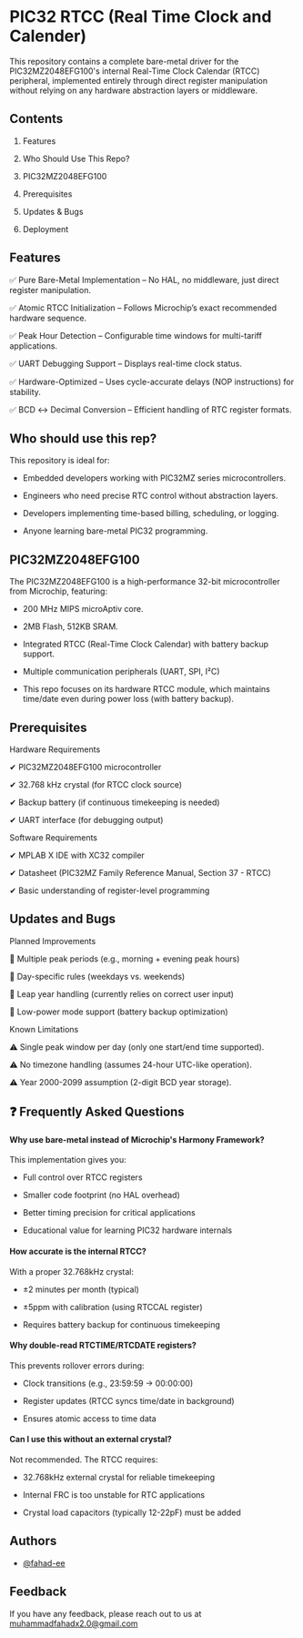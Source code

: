 
# PIC32 RTCC (Real Time Clock and Calender)

This repository contains a complete bare-metal driver for the PIC32MZ2048EFG100's internal Real-Time Clock Calendar (RTCC) peripheral, implemented entirely through direct register manipulation without relying on any hardware abstraction layers or middleware.



## Contents
1. Features

2. Who Should Use This Repo?

3. PIC32MZ2048EFG100

4. Prerequisites

5. Updates & Bugs

6. Deployment
## Features

✅ Pure Bare-Metal Implementation – No HAL, no middleware, just direct register manipulation.

✅ Atomic RTCC Initialization – Follows Microchip’s exact recommended hardware sequence.

✅ Peak Hour Detection – Configurable time windows for multi-tariff applications.

✅ UART Debugging Support – Displays real-time clock status.

✅ Hardware-Optimized – Uses cycle-accurate delays (NOP instructions) for stability.

✅ BCD ↔ Decimal Conversion – Efficient handling of RTC register formats.


## Who should use this rep?
This repository is ideal for:

- Embedded developers working with PIC32MZ series microcontrollers.

- Engineers who need precise RTC control without abstraction layers.

- Developers implementing time-based billing, scheduling, or logging.

- Anyone learning bare-metal PIC32 programming.
## PIC32MZ2048EFG100
The PIC32MZ2048EFG100 is a high-performance 32-bit microcontroller from Microchip, featuring:

- 200 MHz MIPS microAptiv core.

- 2MB Flash, 512KB SRAM.

- Integrated RTCC (Real-Time Clock Calendar) with battery backup support.

- Multiple communication peripherals (UART, SPI, I²C)

- This repo focuses on its hardware RTCC module, which maintains time/date even during power loss (with battery backup).
## Prerequisites
Hardware Requirements

✔ PIC32MZ2048EFG100 microcontroller

✔ 32.768 kHz crystal (for RTCC clock source)

✔ Backup battery (if continuous timekeeping is needed)

✔ UART interface (for debugging output)

Software Requirements

✔ MPLAB X IDE with XC32 compiler

✔ Datasheet (PIC32MZ Family Reference Manual, Section 37 - RTCC)

✔ Basic understanding of register-level programming
## Updates and Bugs
Planned Improvements

🔹 Multiple peak periods (e.g., morning + evening peak hours)

🔹 Day-specific rules (weekdays vs. weekends)

🔹 Leap year handling (currently relies on correct user input)

🔹 Low-power mode support (battery backup optimization)

Known Limitations

⚠ Single peak window per day (only one start/end time supported).

⚠ No timezone handling (assumes 24-hour UTC-like operation).

⚠ Year 2000-2099 assumption (2-digit BCD year storage).
## ❓ Frequently Asked Questions

#### Why use bare-metal instead of Microchip's Harmony Framework?

This implementation gives you:

- Full control over RTCC registers

- Smaller code footprint (no HAL overhead)

- Better timing precision for critical applications

- Educational value for learning PIC32 hardware internals

#### How accurate is the internal RTCC?

With a proper 32.768kHz crystal:

- ±2 minutes per month (typical)

- ±5ppm with calibration (using RTCCAL register)

- Requires battery backup for continuous timekeeping

#### Why double-read RTCTIME/RTCDATE registers?

This prevents rollover errors during:

- Clock transitions (e.g., 23:59:59 → 00:00:00)

- Register updates (RTCC syncs time/date in background)

- Ensures atomic access to time data

#### Can I use this without an external crystal?

Not recommended. The RTCC requires:

- 32.768kHz external crystal for reliable timekeeping

- Internal FRC is too unstable for RTC applications

- Crystal load capacitors (typically 12-22pF) must be added
## Authors

- [@fahad-ee](https://www.github.com/octokatherine)


## Feedback

If you have any feedback, please reach out to us at muhammadfahadx2.0@gmail.com

